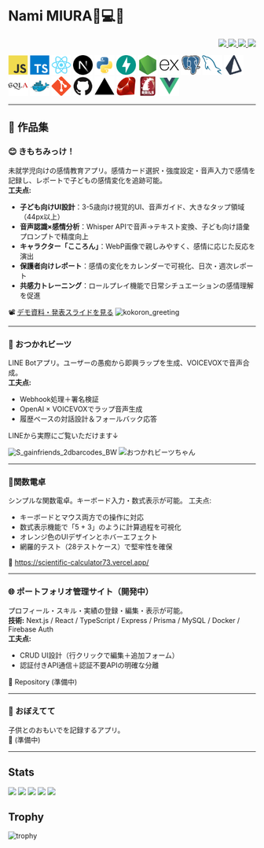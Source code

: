 # Nami MIURA🐾💻🌱 
<p align="right">
  <a href="https://github.com/73ura">
    <img height="20" src="https://komarev.com/ghpvc/?username=73ura" />
  </a>
  <a href="https://github.com/73ura">
    <img height="20" src="https://img.shields.io/github/followers/73ura?label=Follow&logo=github&style=flat" />
  </a>
  <a href="https://qiita.com/73ura">
    <img height="20" src="https://qiita-badge.apiapi.app/s/73ura/posts.svg" />
  </a>
  <a href="https://qiita.com/73ura">
    <img height="20" src="https://qiita-badge.apiapi.app/s/73ura/contributions.svg" />
  </a>
</p>


<p>
<img src="https://raw.githubusercontent.com/devicons/devicon/master/icons/javascript/javascript-original.svg" width="40"/>
<img src="https://raw.githubusercontent.com/devicons/devicon/master/icons/typescript/typescript-original.svg" width="40"/>
<img src="https://raw.githubusercontent.com/devicons/devicon/master/icons/react/react-original.svg" width="40"/>
<img src="https://raw.githubusercontent.com/devicons/devicon/master/icons/nextjs/nextjs-original.svg" width="40"/>
<img src="https://raw.githubusercontent.com/devicons/devicon/master/icons/python/python-original.svg" width="40"/>
<img src="https://raw.githubusercontent.com/devicons/devicon/master/icons/fastapi/fastapi-original.svg" width="40"/>
<img src="https://raw.githubusercontent.com/devicons/devicon/master/icons/nodejs/nodejs-original.svg" width="40"/>
<img src="https://raw.githubusercontent.com/devicons/devicon/master/icons/express/express-original.svg" width="40"/>
<img src="https://raw.githubusercontent.com/devicons/devicon/master/icons/postgresql/postgresql-original.svg" width="40"/>
<img src="https://raw.githubusercontent.com/devicons/devicon/master/icons/mysql/mysql-original.svg" width="40"/>
<img src="https://raw.githubusercontent.com/devicons/devicon/master/icons/prisma/prisma-original.svg" width="40"/>
<img src="https://raw.githubusercontent.com/devicons/devicon/master/icons/sqlalchemy/sqlalchemy-original.svg" width="40"/>
<img src="https://raw.githubusercontent.com/devicons/devicon/master/icons/docker/docker-original.svg" width="40"/>
<img src="https://raw.githubusercontent.com/devicons/devicon/master/icons/git/git-original.svg" width="40"/>
<img src="https://raw.githubusercontent.com/devicons/devicon/master/icons/github/github-original.svg" width="40"/>
<img src="https://raw.githubusercontent.com/devicons/devicon/master/icons/vercel/vercel-original.svg" width="40"/>
<img src="https://raw.githubusercontent.com/devicons/devicon/master/icons/ruby/ruby-original.svg" width="40"/>
<img src="https://raw.githubusercontent.com/devicons/devicon/master/icons/rails/rails-original-wordmark.svg" width="40"/>
<img src="https://raw.githubusercontent.com/devicons/devicon/master/icons/vuejs/vuejs-original.svg" width="40"/>
</p>

---

## 📂 作品集

### 😊 きもちみっけ！　
未就学児向けの感情教育アプリ。感情カード選択・強度設定・音声入力で感情を記録し、レポートで子どもの感情変化を追跡可能。  
**工夫点:**  
- **子ども向けUI設計**：3-5歳向け視覚的UI、音声ガイド、大きなタップ領域（44px以上）  
- **音声認識×感情分析**：Whisper APIで音声→テキスト変換、子ども向け語彙プロンプトで精度向上  
- **キャラクター「こころん」**：WebP画像で親しみやすく、感情に応じた反応を演出  
- **保護者向けレポート**：感情の変化をカレンダーで可視化、日次・週次レポート  
- **共感力トレーニング**：ロールプレイ機能で日常シチュエーションの感情理解を促進  

📽️ [デモ資料・発表スライドを見る](https://www.canva.com/design/DAGxzPtkyBg/q1r58HehPhy6TSQ97trlSw/edit?utm_content=DAGxzPtkyBg&utm_campaign=designshare&utm_medium=link2&utm_source=sharebutton)
<img width="100" height="100" alt="kokoron_greeting" src="https://github.com/user-attachments/assets/f9d6d086-4365-4b92-91dd-a217514b752a" />

---

### 🎤 おつかれビーツ
LINE Botアプリ。ユーザーの愚痴から即興ラップを生成、VOICEVOXで音声合成。  
**工夫点:**  
- Webhook処理＋署名検証  
- OpenAI × VOICEVOXでラップ音声生成  
- 履歴ベースの対話設計＆フォールバック応答
  
LINEから実際にご覧いただけます↓

<img width="90" height="90" alt="S_gainfriends_2dbarcodes_BW" src="https://github.com/user-attachments/assets/ddae16e8-3522-4ab2-9fa0-32a1394a341c" />
<img width="180" height="180" alt="おつかれビーツちゃん" src="https://github.com/user-attachments/assets/6d93dd7a-1053-41c3-9e5a-cfbfd928235c" />

---

### 🍊関数電卓
シンプルな関数電卓。キーボード入力・数式表示が可能。
工夫点:
- キーボードとマウス両方での操作に対応
- 数式表示機能で「5 + 3」のように計算過程を可視化
- オレンジ色のUIデザインとホバーエフェクト
- 網羅的テスト（28テストケース）で堅牢性を確保

🔗 https://scientific-calculator73.vercel.app/

---

### 🌐 ポートフォリオ管理サイト（開発中）
プロフィール・スキル・実績の登録・編集・表示が可能。  
**技術:** Next.js / React / TypeScript / Express / Prisma / MySQL / Docker / Firebase Auth  
**工夫点:**  
- CRUD UI設計（行クリックで編集＋追加フォーム）  
- 認証付きAPI通信＋認証不要APIの明確な分離  

🔗 Repository (準備中)

---

### 👶 おぼえてて
子供とのおもいでを記録するアプリ。      
🔗  (準備中)

---

## Stats
![](http://github-profile-summary-cards.vercel.app/api/cards/profile-details?username=73ura&theme=transparent)
![](http://github-profile-summary-cards.vercel.app/api/cards/repos-per-language?username=73ura&theme=transparent)
![](http://github-profile-summary-cards.vercel.app/api/cards/most-commit-language?username=73ura&theme=transparent)
![](http://github-profile-summary-cards.vercel.app/api/cards/stats?username=73ura&theme=transparent)
![](http://github-profile-summary-cards.vercel.app/api/cards/productive-time?username=73ura&theme=transparent&utcOffset=9)

## Trophy
![trophy](https://github-profile-trophy.vercel.app/?username=73ura&theme=vn7n24fzkq)

